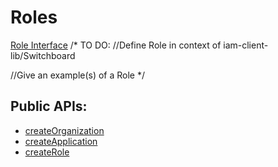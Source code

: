 # Roles
[Role Interface](../api/interfaces/cacheServerClient_cacheServerClient_types.IRole.md)
/*
TO DO: 
//Define Role in context of iam-client-lib/Switchboard

//Give an example(s) of a Role
*/

## Public APIs:
- [createOrganization](../api/modules/iam.md#createorganization)
- [createApplication](../api/modules/iam.md#createapplication)
- [createRole](../api/modules/iam.md#createrole)

